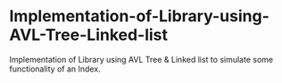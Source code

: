 # Implementation-of-Library-using-AVL-Tree-Linked-list
Implementation of Library using AVL Tree &amp; Linked list to simulate some functionality of an Index.
